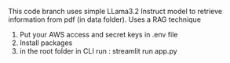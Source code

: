 This code branch uses simple LLama3.2 Instruct model to retrieve information from pdf (in data folder). 
Uses a RAG technique

1. Put your AWS access and secret keys in .env file
2. Install packages
3. in the root folder in CLI run : streamlit run app.py
